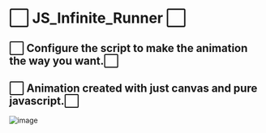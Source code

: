 # ⬜ JS_Infinite_Runner ⬜
## ⬜ Configure the script to make the animation the way you want.⬜
## ⬜ Animation created with just canvas and pure javascript.⬜
![image](https://user-images.githubusercontent.com/94203956/183128460-79147bc9-8ee2-4fe4-ab1a-78acfb8ec9bf.png)
